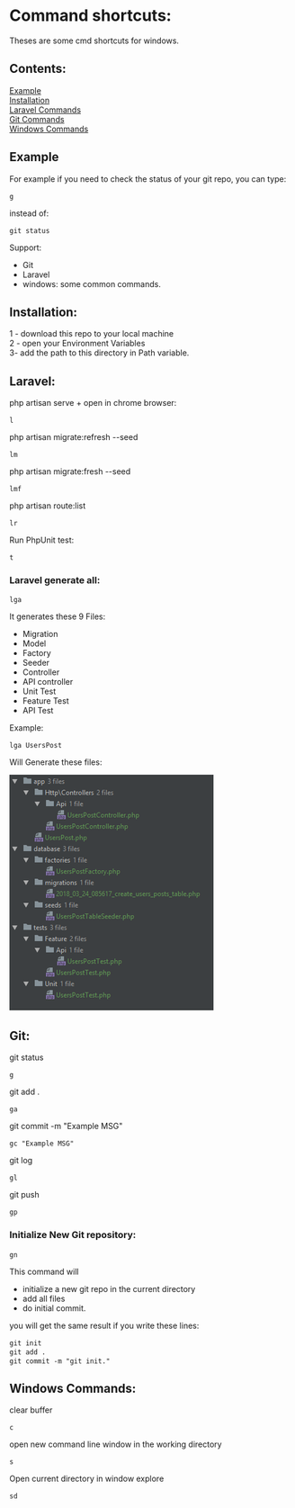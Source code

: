 # Command shortcuts:

Theses are some cmd shortcuts for windows.

## Contents:

[Example](#example)  
[Installation](#installation)  
[Laravel Commands](#laravel)  
[Git Commands](#git)  
[Windows Commands](windows-commands)  


## Example
For example if you need to check the status of your git repo, you can type:
```
g
```
instead of:
```
git status
```

Support:
- Git
- Laravel
- windows: some common commands.

## Installation:
1 - download this repo to your local machine    
2 - open your Environment Variables  
3- add the path to this directory in Path variable. 

## Laravel:

php artisan serve + open in chrome browser:
```
l
```
php artisan migrate:refresh --seed
```
lm 
```
php artisan migrate:fresh --seed
```
lmf
```
php artisan route:list
```
lr
```
Run PhpUnit test:
```
t
```

### Laravel generate all:
```
lga
```
It generates these 9 Files:
- Migration
- Model
- Factory
- Seeder
- Controller
- API controller
- Unit Test
- Feature Test
- API Test


Example:
```
lga UsersPost
```
Will Generate these files:

![image](images/lga.png)

## Git:
git status
```
g 
```
git add .
```
ga 
```
git commit -m "Example MSG"
```
gc "Example MSG" 
```
git log
```
gl 
```
git push
```
gp 
```

### Initialize New Git repository:
```
gn
```
This command will 
- initialize a new git repo in the current directory
- add all files
- do initial commit.

you will get the same result if you write these lines:
```
git init 
git add .
git commit -m "git init."
```

## Windows Commands:
clear buffer
```
c
```
open new command line window in the working directory
```
s 
```
Open current directory in window explore
```
sd
```

